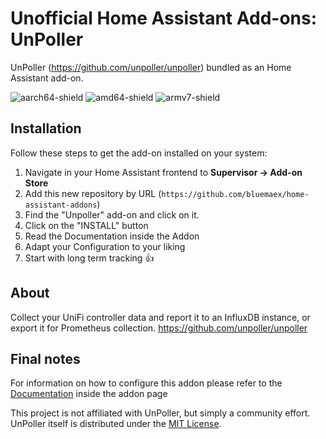 # Unofficial Home Assistant Add-ons: UnPoller

UnPoller (<https://github.com/unpoller/unpoller>) bundled as an Home Assistant
add-on.

![aarch64-shield](https://img.shields.io/badge/aarch64-yes-green)
![amd64-shield](https://img.shields.io/badge/amd64-yes-green)
![armv7-shield](https://img.shields.io/badge/armv7-yes-green)

## Installation

Follow these steps to get the add-on installed on your system:

1. Navigate in your Home Assistant frontend to **Supervisor -> Add-on Store**
2. Add this new repository by URL
   (`https://github.com/bluemaex/home-assistant-addons`)
3. Find the "Unpoller" add-on and click on it.
4. Click on the "INSTALL" button
5. Read the Documentation inside the Addon
6. Adapt your Configuration to your liking
7. Start with long term tracking 👍

## About

Collect your UniFi controller data and report it to an InfluxDB instance, or
export it for Prometheus collection. <https://github.com/unpoller/unpoller>

## Final notes

For information on how to configure this addon please refer to the
[Documentation](DOCS.md) inside the addon page

This project is not affiliated with UnPoller, but simply a community effort.
UnPoller itself is distributed under the
[MIT License](https://github.com/unpoller/unpoller/blob/master/LICENSE).
